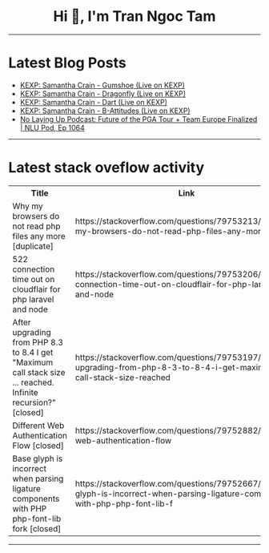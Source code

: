 <h1 align="center">Hi 👋, I'm Tran Ngoc Tam</h1>

---

# Latest Blog Posts 
<!-- BLOG-POST-LIST:START -->
- [KEXP: Samantha Crain - Gumshoe &lpar;Live on KEXP&rpar;](https://dev.to/music_youtube/kexp-samantha-crain-gumshoe-live-on-kexp-aag)
- [KEXP: Samantha Crain - Dragonfly &lpar;Live on KEXP&rpar;](https://dev.to/music_youtube/kexp-samantha-crain-dragonfly-live-on-kexp-p2l)
- [KEXP: Samantha Crain - Dart &lpar;Live on KEXP&rpar;](https://dev.to/music_youtube/kexp-samantha-crain-dart-live-on-kexp-1f32)
- [KEXP: Samantha Crain - B-Attitudes &lpar;Live on KEXP&rpar;](https://dev.to/music_youtube/kexp-samantha-crain-b-attitudes-live-on-kexp-50dl)
- [No Laying Up Podcast: Future of the PGA Tour + Team Europe Finalized | NLU Pod, Ep 1064](https://dev.to/youtube_golf/no-laying-up-podcast-future-of-the-pga-tour-team-europe-finalized-nlu-pod-ep-1064-1fpp)
<!-- BLOG-POST-LIST:END -->

---

# Latest stack oveflow activity
<table>
  <tr><th>Title</th><th>Link</th></tr>
  <!-- STACKOVERFLOW:START --><tr><td>Why my browsers do not read php files any more [duplicate]</td><td>https://stackoverflow.com/questions/79753213/why-my-browsers-do-not-read-php-files-any-more</td></tr><tr><td>522 connection time out on cloudflair for php laravel and node</td><td>https://stackoverflow.com/questions/79753206/522-connection-time-out-on-cloudflair-for-php-laravel-and-node</td></tr><tr><td>After upgrading from PHP 8.3 to 8.4 I get &quot;Maximum call stack size ... reached. Infinite recursion?&quot; [closed]</td><td>https://stackoverflow.com/questions/79753197/after-upgrading-from-php-8-3-to-8-4-i-get-maximum-call-stack-size-reached</td></tr><tr><td>Different Web Authentication Flow [closed]</td><td>https://stackoverflow.com/questions/79752882/different-web-authentication-flow</td></tr><tr><td>Base glyph is incorrect when parsing ligature components with PHP php-font-lib fork [closed]</td><td>https://stackoverflow.com/questions/79752667/base-glyph-is-incorrect-when-parsing-ligature-components-with-php-php-font-lib-f</td></tr><!-- STACKOVERFLOW:END -->
</table>

---


